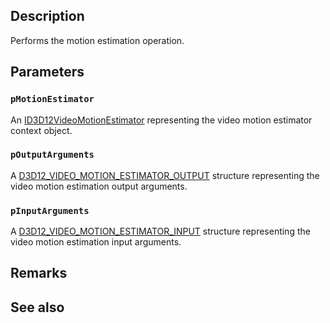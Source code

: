## Description

Performs the motion estimation operation.

## Parameters

### `pMotionEstimator`

An [ID3D12VideoMotionEstimator](https://learn.microsoft.com/windows/win32/api/d3d12video/nn-d3d12video-id3d12videomotionestimator) representing the video motion estimator context object.

### `pOutputArguments`

A [D3D12_VIDEO_MOTION_ESTIMATOR_OUTPUT](https://learn.microsoft.com/windows/win32/api/d3d12video/ns-d3d12video-d3d12_video_motion_estimator_output) structure representing the video motion estimation output arguments.

### `pInputArguments`

A [D3D12_VIDEO_MOTION_ESTIMATOR_INPUT](https://learn.microsoft.com/windows/win32/api/d3d12video/ns-d3d12video-d3d12_video_motion_estimator_input) structure representing the video motion estimation input arguments.

## Remarks

## See also